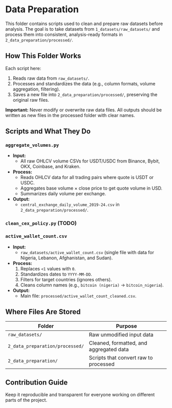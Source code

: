 # Data Preparation

This folder contains scripts used to clean and prepare raw datasets before
analysis. The goal is to take datasets from `1_datasets/raw_datasets/` and
process them into consistent, analysis-ready formats in
`2_data_preparation/processed/`.

## How This Folder Works

Each script here:

1. Reads raw data from `raw_datasets/`.
2. Processes and standardizes the data (e.g., column formats, volume
   aggregation, filtering).
3. Saves a new file into `2_data_preparation/processed/`, preserving the
   original raw files.

**Important:** Never modify or overwrite raw data files. All outputs should be
written as new files in the processed folder with clear names.

## Scripts and What They Do

### `aggregate_volumes.py`

- **Input:**
  - All raw OHLCV volume CSVs for USDT/USDC from Binance, Bybit, OKX, Coinbase,
    and Kraken.
- **Process:**
  - Reads OHLCV data for all trading pairs where quote is USDT or USDC.
  - Aggregates base volume × close price to get quote volume in USD.
  - Summarizes daily volume per exchange.
- **Output:**
  - `central_exchange_daily_volume_2019-24.csv` in
    `2_data_preparation/processed/`.

### `clean_cex_policy.py` (TODO)

### `active_wallet_count.csv`

- **Input:**
  - `raw_datasets/active_wallet_count.csv` (single file with data for
    Nigeria, Lebanon, Afghanistan, and Sudan).
- **Process:**
  1. Replaces `<1` values with `0`.
  2. Standardizes dates to `YYYY-MM-DD`.
  3. Filters for target countries (ignores others).
  4. Cleans column names (e.g., `bitcoin (nigeria)` → `bitcoin_nigeria`).
- **Output:**
  - Main file: `processed/active_wallet_count_cleaned.csv`.

## Where Files Are Stored

| Folder                          | Purpose                                 |
|---------------------------------|-----------------------------------------|
| `raw_datasets/`                 | Raw unmodified input data               |
| `2_data_preparation/processed/` | Cleaned, formatted, and aggregated data |
| `2_data_preparation/`           | Scripts that convert raw to processed   |

## Contribution Guide

Keep it reproducible and transparent for everyone working on different parts
of the project.

